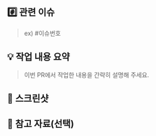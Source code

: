 ## #️⃣ 관련 이슈

> ex) #이슈번호

## 💡 작업 내용 요약

> 이번 PR에서 작업한 내용을 간략히 설명해 주세요.

## 📸 스크린샷

## 📑 참고 자료(선택)
